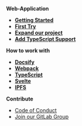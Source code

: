 **Web-Application**

- [**Getting Started**](/getting_started.md "Getting Started - Build and Publish a Web Application with IPFS Svelte TypeScript Webpack | Bootcamp Project")
- [**First Try**](/first_try.md "First Try - Build and Publish a Web Application with IPFS Svelte TypeScript Webpack | Bootcamp Project")
- [**Expand our project**](/expand_our_project.md "Expand our project - Build and Publish a Web Application with IPFS Svelte TypeScript Webpack | Bootcamp Project")
- [**Add TypeScript Support**](/add_typescript_support.md "Add TypeScript Support - Build and Publish a Web Application with IPFS Svelte TypeScript Webpack | Bootcamp Project")

**How to work with**

- [**Docsify**](https://dev.rtfm.page/#/working_with/docsify/index.md "Working with: Docsify | Software Development Knowledgebase by dev.rtfm.page")
- [**Webpack**](https://dev.rtfm.page/#/working_with/webpack/index.md "Working with: Webpack | Software Development Knowledgebase by dev.rtfm.page")
- [**TypeScript**](https://dev.rtfm.page/#/working_with/typescript/index.md "Working with: TypeScript | Software Development Knowledgebase by dev.rtfm.page")
- [**Svelte**](https://dev.rtfm.page/#/working_with/svelte/index.md "Working with: Svelte | Software Development Knowledgebase by dev.rtfm.page")
- [**IPFS**](https://dev.rtfm.page/#/working_with/ipfs/index.md "Working with: IPFS | Software Development Knowledgebase by dev.rtfm.page")

**Contribute**

- [Code of Conduct](/code_of_conduct.md "Code of Conduct")
- [Join our GitLab Group](https://gitlab.com/the-bootcamp-project/boilerplates/web-application ":target=_blank")
